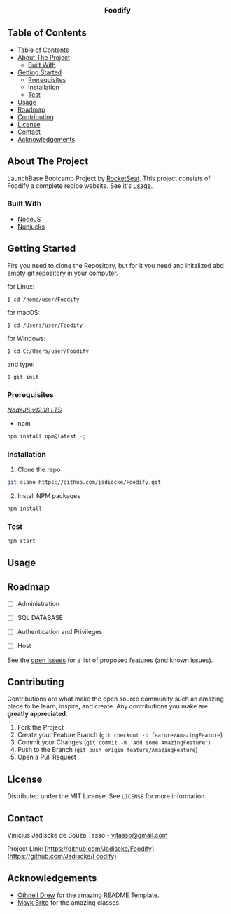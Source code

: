 
<br />

  <h3 align="center">Foodify</h3>

  <p align="center">
    
  </p>
</p>



<!-- TABLE OF CONTENTS -->
## Table of Contents

- [Table of Contents](#table-of-contents)
- [About The Project](#about-the-project)
  - [Built With](#built-with)
- [Getting Started](#getting-started)
  - [Prerequisites](#prerequisites)
  - [Installation](#installation)
  - [Test](#test)
- [Usage](#usage)
- [Roadmap](#roadmap)
- [Contributing](#contributing)
- [License](#license)
- [Contact](#contact)
- [Acknowledgements](#acknowledgements)



<!-- ABOUT THE PROJECT -->
## About The Project

LaunchBase Bootcamp Project by [RocketSeat](https://rocketseat.com.br/).
This project consists of Foodify a complete recipe website. See it's [usage](#Usage).

### Built With

* [NodeJS](https://nodejs.org/en/)
* [Nunjucks](https://mozilla.github.io/nunjucks/)



<!-- GETTING STARTED -->
## Getting Started

Firs you need to clone the Repository, but for it you need and initalized abd empty git repository in your computer.

for Linux:

    $ cd /home/user/Foodify
    
for macOS:

    $ cd /Users/user/Foodify
    
for Windows:

    $ cd C:/Users/user/Foodify
    
and type:

    $ git init

### Prerequisites

[*NodeJS v12.18 LTS*](https://nodejs.org/en/)
* npm
```sh
npm install npm@latest -g
```

### Installation
 
1. Clone the repo
```sh
git clone https://github.com/jadiscke/Foodify.git
```
2. Install NPM packages
```sh
npm install
```

### Test

```sh
npm start
```


<!-- USAGE EXAMPLES -->
## Usage
<p align="center">

  <!-- <img src="https://media.giphy.com/media/MXvZBCIDLic94NTE53/giphy.gif" alt="Usage Example"> -->
  
</p>


<!-- ROADMAP -->
## Roadmap

- [ ] Administration
- [ ] SQL DATABASE
- [ ] Authentication and Privileges
- [ ] Host


See the [open issues](https://github.com/jadiscke/Foodify/issues) for a list of proposed features (and known issues).



<!-- CONTRIBUTING -->
## Contributing

Contributions are what make the open source community such an amazing place to be learn, inspire, and create. Any contributions you make are **greatly appreciated**.

1. Fork the Project
2. Create your Feature Branch (`git checkout -b feature/AmazingFeature`)
3. Commit your Changes (`git commit -m 'Add some AmazingFeature'`)
4. Push to the Branch (`git push origin feature/AmazingFeature`)
5. Open a Pull Request



<!-- LICENSE -->
## License

Distributed under the MIT License. See `LICENSE` for more information.



<!-- CONTACT -->
## Contact

Vinícius Jadiscke de Souza Tasso - vjtasso@gmail.com

Project Link: [https://github.com/Jadiscke/Foodify](https://github.com/Jadiscke/Foodify)



<!-- ACKNOWLEDGEMENTS -->
## Acknowledgements

* [Othneil Drew](https://github.com/othneildrew) for the amazing README Template.
* [Mayk Brito](https://github.com/maykbrito) for the amazing classes.


